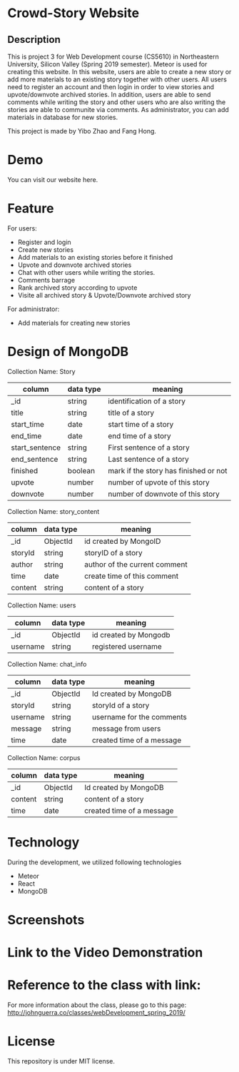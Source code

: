 # Crowd-Story Website
## Description
This is project 3 for Web Development course (CS5610) in Northeastern University, Silicon Valley (Spring 2019 semester). Meteor is used for creating this website. In this website, users are able to create a new story or add more materials to an existing story together with other users. All users need to register an account and then login in order to view stories and upvote/downvote archived stories. In addition, users are able to send comments while writing the story and other users who are also writing the stories are able to communite via comments. As administrator, you can add materials in database for new stories.

This project is made by Yibo Zhao and Fang Hong.

# Demo
You can visit our website here.

# Feature
For users:
   * Register and login
   * Create new stories
   * Add materials to an existing stories before it finished
   * Upvote and downvote archived stories
   * Chat with other users while writing the stories.
   * Comments barrage
   * Rank archived story according to upvote
   * Visite all archived story & Upvote/Downvote archived story
   
For administrator:
   * Add materials for creating new stories
   
# Design of MongoDB
Collection Name: Story

| column | data type | meaning |
|-------|-----|------|
| _id | string | identification of a story |
| title | string | title of a story |
| start_time | date | start time of a story |
| end_time | date | end time of a story |
| start_sentence | string | First sentence of a story |
| end_sentence | string | Last sentence of a story |
| finished | boolean | mark if the story has finished or not |
| upvote | number | number of upvote of this story |
| downvote | number | number of downvote of this story |

Collection Name: story_content

| column | data type | meaning |
|-------|-----|------|
| _id | ObjectId | id created by MongoID |
| storyId | string | storyID of a story |
| author | string | author of the current comment |
| time | date | create time of this comment |
| content | string | content of a story |
   
Collection Name: users

| column | data type | meaning |
|-------|-----|------|
| _id | ObjectId | id created by Mongodb |
| username | string | registered username |

Collection Name: chat_info

| column | data type | meaning |
|-------|-----|------|
| _id | ObjectId | Id created by MongoDB |
| storyId | string | storyId of a story |
| username | string | username for the comments |
| message | string | message from users |
| time | date | created time of a message |

Collection Name: corpus

| column | data type | meaning |
|-------|-----|------|
| _id | ObjectId | Id created by MongoDB |
| content | string | content of a story |
| time | date | created time of a message |

# Technology
During the development, we utilized following technologies
  * Meteor
  * React
  * MongoDB
  
# Screenshots

# Link to the Video Demonstration

# Reference to the class with link:
For more information about the class, please go to this page:
http://johnguerra.co/classes/webDevelopment_spring_2019/

# License
This repository is under MIT license.


